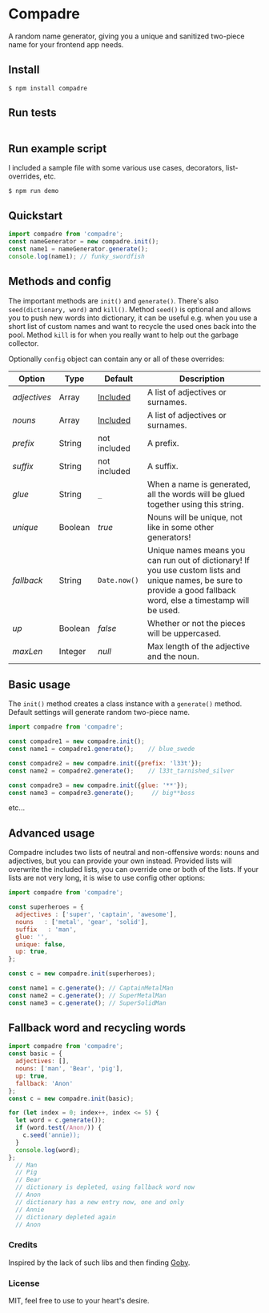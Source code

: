 # Compadre
A random name generator, giving you a unique and sanitized two-piece name for your frontend app needs.
## Install
```
$ npm install compadre
```
## Run tests
```

```
## Run example script
I included a sample file with some various use cases, decorators, list-overrides, etc.
```
$ npm run demo
```
## Quickstart
```javascript
import compadre from 'compadre';
const nameGenerator = new compadre.init();
const name1 = nameGenerator.generate();
console.log(name1); // funky_swordfish
```
## Methods and config
The important methods are `init()` and `generate()`. 
There's also `seed(dictionary, word)` and `kill()`. Method `seed()` is optional and allows you to push new words into dictionary, it can be useful e.g. when you use a short list of custom names and want to recycle the used ones back into the pool. Method `kill` is for when you really want to help out the garbage collector.

Optionally `config` object can contain any or all of these overrides: 

| Option       | Type     | Default        | Description |
| ------------ | -------- | -------------- | ----------- |
| *adjectives* | Array    | [Included](https://github.com/krzysztofradomski/compadre/blob/master/dictionaries/adjectives.js)  | A list of adjectives or surnames. |
| *nouns*      | Array    | [Included](https://github.com/krzysztofradomski/compadre/blob/master/dictionaries/nouns.js)       | A list of adjectives or surnames. |
| *prefix*     | String   | not included                                         | A prefix.                                  |
| *suffix*     | String   | not included                                         | A suffix.                                  |
| *glue*       | String   | `_`           | When a name is generated, all the words will be glued together using this string. |
| *unique*     | Boolean  | *true*        | Nouns will be unique, not like in some other generators!                          |
| *fallback*   | String   | `Date.now()`  | Unique names means you can run out of dictionary! If you use custom lists and unique names, be sure to provide a good fallback word, else a timestamp will be used.                                                                                                |
| *up*         | Boolean  | *false*       | Whether or not the pieces will be uppercased.                                     |
| *maxLen*     | Integer  | *null*        | Max length of the adjective and the noun.                                         |

## Basic usage
The `init()` method creates a class instance with a `generate()` method.
Default settings will generate random two-piece name.

```javascript
import compadre from 'compadre';

const compadre1 = new compadre.init();
const name1 = compadre1.generate();    // blue_swede

const compadre2 = new compadre.init({prefix: 'l33t'});
const name2 = compadre2.generate();    // l33t_tarnished_silver

const compadre3 = new compadre.init({glue: '**'});
const name3 = compadre3.generate();     // big**boss
```
etc...

## Advanced usage
Compadre includes two lists of neutral and non-offensive words: nouns and adjectives, but you can provide your own instead. 
Provided lists will overwrite the included lists, you can override one or both of the lists.
If your lists are not very long, it is wise to use config other options:

```javascript
import compadre from 'compadre';

const superheroes = {
  adjectives : ['super', 'captain', 'awesome'],
  nouns   : ['metal', 'gear', 'solid'],
  suffix   : 'man',
  glue: '',
  unique: false,
  up: true,
};

const c = new compadre.init(superheroes);

const name1 = c.generate(); // CaptainMetalMan
const name2 = c.generate(); // SuperMetalMan
const name3 = c.generate(); // SuperSolidMan
```

## Fallback word and recycling words
```javascript
import compadre from 'compadre';
const basic = {
  adjectives: [],
  nouns: ['man', 'Bear', 'pig'],
  up: true,
  fallback: 'Anon'
};
const c = new compadre.init(basic);

for (let index = 0; index++, index <= 5) {
  let word = c.generate());
  if (word.test(/Anon/)) {
    c.seed('annie));
  }
  console.log(word);
};
  // Man
  // Pig
  // Bear
  // dictionary is depleted, using fallback word now
  // Anon
  // dictionary has a new entry now, one and only
  // Annie
  // dictionary depleted again
  // Anon
```

### Credits
Inspired by the lack of such libs and then finding [Goby](https://github.com/SeanCannon/goby).
### License 
MIT, feel free to use to your heart's desire.
